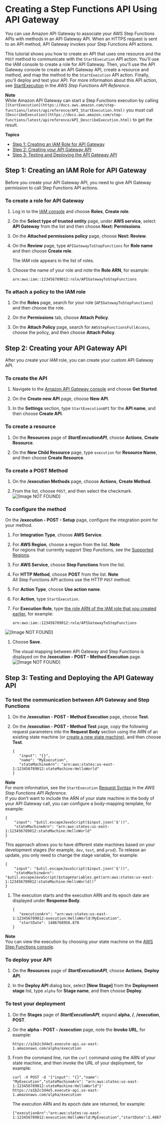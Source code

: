 # Creating a Step Functions API Using API Gateway<a name="tutorial-api-gateway"></a>

You can use Amazon API Gateway to associate your AWS Step Functions APIs with methods in an API Gateway API\. When an HTTPS request is sent to an API method, API Gateway invokes your Step Functions API actions\.

This tutorial shows you how to create an API that uses one resource and the `POST` method to communicate with the `StartExecution` API action\. You'll use the IAM console to create a role for API Gateway\. Then, you'll use the API Gateway console to create an API Gateway API, create a resource and method, and map the method to the `StartExecution` API action\. Finally, you'll deploy and test your API\. For more information about this API action, see [StartExecution](https://docs.aws.amazon.com/step-functions/latest/apireference/API_StartExecution.html) in the *AWS Step Functions API Reference*\.

**Note**  
While Amazon API Gateway can start a Step Functions execution by calling `[StartExecution](https://docs.aws.amazon.com/step-functions/latest/apireference/API_StartExecution.html)` you must call `[DescribeExecution](https://docs.aws.amazon.com/step-functions/latest/apireference/API_DescribeExecution.html)` to get the result\.

**Topics**
+ [Step 1: Creating an IAM Role for API Gateway](#api-gateway-step-1)
+ [Step 2: Creating your API Gateway API](#api-gateway-step-2)
+ [Step 3: Testing and Deploying the API Gateway API](#api-gateway-step-3)

## Step 1: Creating an IAM Role for API Gateway<a name="api-gateway-step-1"></a>

Before you create your API Gateway API, you need to give API Gateway permission to call Step Functions API actions\.

### To create a role for API Gateway<a name="api-gateway-procedure-create-iam-role"></a>

1. Log in to the [IAM console](https://console.aws.amazon.com/iam/home) and choose **Roles**, **Create role**\.

1. On the **Select type of trusted entity** page, under **AWS service**, select **API Gateway** from the list and then choose **Next: Permissions**\.

1. On the **Attached permissions policy** page, choose **Next: Review**\.

1. On the **Review** page, type `APIGatewayToStepFunctions` for **Role name** and then choose **Create role**\.

   The IAM role appears in the list of roles\.

1. Choose the name of your role and note the **Role ARN**, for example:

   ```
   arn:aws:iam::123456789012:role/APIGatewayToStepFunctions
   ```

### To attach a policy to the IAM role<a name="api-gateway-attach-policy-to-role"></a>

1. On the **Roles** page, search for your role \(`APIGatewayToStepFunctions`\) and then choose the role\.

1. On the **Permissions** tab, choose **Attach Policy**\.

1. On the **Attach Policy** page, search for `AWSStepFunctionsFullAccess`, choose the policy, and then choose **Attach Policy**\.

## Step 2: Creating your API Gateway API<a name="api-gateway-step-2"></a>

After you create your IAM role, you can create your custom API Gateway API\.

### To create the API<a name="api-gateway-create-api"></a>

1. Navigate to the [Amazon API Gateway console](https://console.aws.amazon.com/apigateway/) and choose **Get Started**\.

1. On the **Create new API** page, choose **New API**\.

1. In the **Settings** section, type `StartExecutionAPI` for the **API name**, and then choose **Create API**\.

### To create a resource<a name="api-gateway-create-resource"></a>

1. On the **Resources** page of ***StartExecutionAPI***, choose **Actions**, **Create Resource**\.

1. On the **New Child Resource** page, type `execution` for **Resource Name**, and then choose **Create Resource**\.

### To create a POST Method<a name="api-gateway-create-method"></a>

1. On the **/execution Methods** page, choose **Actions**, **Create Method**\.

1. From the list, choose `POST`, and then select the checkmark\.  
![\[Image NOT FOUND\]](http://docs.aws.amazon.com/step-functions/latest/dg/images/tutorial-api-gateway-create-method.png)

### To configure the method<a name="api-gateway-configure-method"></a>

On the **/execution \- POST \- Setup** page, configure the integration point for your method\.

1. For **Integration Type**, choose **AWS Service**\.

1. For **AWS Region**, choose a region from the list\.
**Note**  
For regions that currently support Step Functions, see the [Supported Regions](welcome.md#supported-regions)\.

1. For **AWS Service**, choose **Step Functions** from the list\.

1. For **HTTP Method**, choose **POST** from the list\.
**Note**  
All Step Functions API actions use the HTTP `POST` method\.

1. For **Action Type**, choose **Use action name**\.

1. For **Action**, type `StartExecution`\.

1. For **Execution Role**, type [the role ARN of the IAM role that you created earlier](#api-gateway-procedure-create-iam-role), for example:

   ```
   arn:aws:iam::123456789012:role/APIGatewayToStepFunctions
   ```  
![\[Image NOT FOUND\]](http://docs.aws.amazon.com/step-functions/latest/dg/images/tutorial-api-gateway-configure-method.png)

1. Choose **Save**\.

   The visual mapping between API Gateway and Step Functions is displayed on the **/execution \- POST \- Method Execution** page\.  
![\[Image NOT FOUND\]](http://docs.aws.amazon.com/step-functions/latest/dg/images/tutorial-api-gateway-mapping.png)

## Step 3: Testing and Deploying the API Gateway API<a name="api-gateway-step-3"></a>

### To test the communication between API Gateway and Step Functions<a name="api-gateway-test-api"></a>

1. On the **/execution \- POST \- Method Execution** page, choose **Test**\.

1. On the **/execution \- POST \- Method Test** page, copy the following request parameters into the **Request Body** section using the ARN of an existing state machine \(or [create a new state machine](getting-started.md)\), and then choose **Test**\.

   ```
   {
      "input": "{}",
      "name": "MyExecution",
      "stateMachineArn": "arn:aws:states:us-east-1:123456789012:stateMachine:HelloWorld"
   }
   ```
**Note**  
For more information, see the `StartExecution` [Request Syntax](https://docs.aws.amazon.com/step-functions/latest/apireference/API_StartExecution.html#API_StartExecution_RequestSyntax) in the *AWS Step Functions API Reference*\.  
If you don't want to include the ARN of your state machine in the body of your API Gateway call, you can configure a body\-mapping template, for example:  

   ```
   {
       "input": "$util.escapeJavaScript($input.json('$'))",
       "stateMachineArn": "arn:aws:states:us-east-1:123456789012:stateMachine:HelloWorld"
   }
   ```
This approach allows you to have different state machines based on your development stages \(for example, `dev`, `test`, and `prod`\)\. To release an update, you only need to change the stage variable, for example:  

   ```
   {
       "input": "$util.escapeJavaScript($input.json('$'))",
       "stateMachineArn": "$util.escapeJavaScript($stageVariables.get(arn:aws:states:us-east-1:123456789012:stateMachine:HelloWorld))"
   }
   ```

1. The execution starts and the execution ARN and its epoch date are displayed under **Response Body**\.

   ```
   {
      "executionArn": "arn:aws:states:us-east-1:123456789012:execution:HelloWorld:MyExecution",
      "startDate": 1486768956.878
   }
   ```
**Note**  
You can view the execution by choosing your state machine on the [AWS Step Functions console](https://console.aws.amazon.com/states/)\.

### To deploy your API<a name="api-gateway-deploy-api"></a>

1. On the **Resources** page of ***StartExecutionAPI***, choose **Actions**, **Deploy API**\.

1. In the **Deploy API** dialog box, select **\[New Stage\]** from the **Deployment stage** list, type `alpha` for **Stage name**, and then choose **Deploy**\.

### To test your deployment<a name="api-gateway-testing-deployment"></a>

1. On the **Stages** page of ***StartExecutionAPI***, expand **alpha**, **/**, **/execution**, **POST**\.

1. On the **alpha \- POST \- /execution** page, note the **Invoke URL**, for example:

   ```
   https://a1b2c3d4e5.execute-api.us-east-1.amazonaws.com/alpha/execution
   ```

1. From the command line, run the `curl` command using the ARN of your state machine, and then invoke the URL of your deployment, for example:

   ```
   curl -X POST -d '{"input": "{}","name": "MyExecution","stateMachineArn": "arn:aws:states:us-east-1:123456789012:stateMachine:HelloWorld"}' https://a1b2c3d4e5.execute-api.us-east-1.amazonaws.com/alpha/execution
   ```

   The execution ARN and its epoch date are returned, for example:

   ```
   {"executionArn":"arn:aws:states:us-east-1:123456789012:execution:HelloWorld:MyExecution","startDate":1.486772644911E9}
   ```